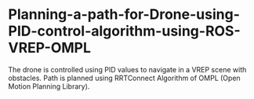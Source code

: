 # Planning-a-path-for-Drone-using-PID-control-algorithm-using-ROS-VREP-OMPL
The drone is controlled using PID values to navigate in a VREP scene with obstacles. Path is planned using RRTConnect Algorithm of OMPL (Open Motion Planning Library).
